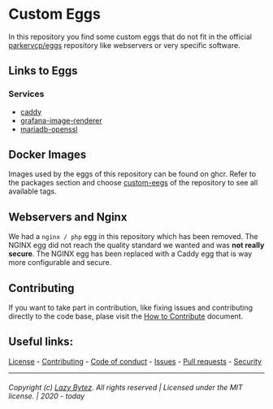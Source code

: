 # Custom Eggs
In this repository you find some custom eggs that do not fit in the official [parkervcp/eggs](https://github.com/parkervcp/eggs) repository like webservers or very specific software.

## Links to Eggs

### Services
- [caddy](/eggs/caddy)
- [grafana-image-renderer](/eggs/grafana-image-renderer/)
- [mariadb-openssl](/eggs/mariadb-openssl)

## Docker Images
Images used by the eggs of this repository can be found on ghcr.
Refer to the packages section and choose [custom-eegs](https://github.com/lazybytez/custom-eggs/pkgs/container/custom-eggs) of the repository to see all available tags.

## Webservers and Nginx
We had a `nginx / php` egg in this repository which has been removed. The NGINX egg did not reach the quality standard we wanted and was **not really secure**. The NGINX egg has been replaced with a Caddy egg that is way more configurable and secure.

## Contributing

If you want to take part in contribution, like fixing issues and contributing directly to the code base, plase visit the [How to Contribute][github-contribute] document.

## Useful links:
[License][github-license] - 
[Contributing][github-contribute] - 
[Code of conduct][github-codeofconduct] - 
[Issues][github-issues] - 
[Pull requests][github-pulls] - 
[Security][github-security] 

<hr>  

###### Copyright (c) [Lazy Bytez][github-team]. All rights reserved | Licensed under the MIT license. | 2020 - today

<!-- Variables -->
[github-team]: https://github.com/lazybytez

[github-license]: https://github.com/lazybytez/eggs/blob/master/LICENSE
[github-contribute]: https://github.com/lazybytez/eggs/blob/master/CONTRIBUTING.md
[github-codeofconduct]: https://github.com/lazybytez/eggs/blob/master/CODE_OF_CONDUCT.md
[github-issues]: https://github.com/lazybytez/eggs/issues
[github-pulls]: https://github.com/lazybytez/eggs/pulls
[github-security]: https://github.com/lazybytez/eggs/blob/master/SECURITY.md
